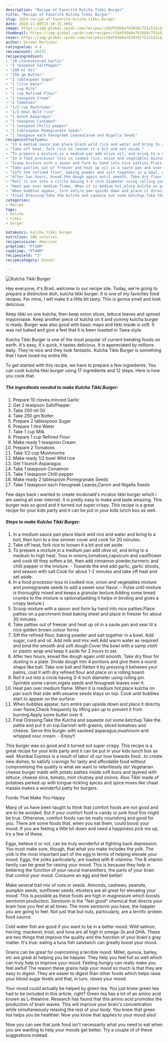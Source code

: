 ```yaml
---
description: "Recipe of Favorite Kulcha Tikki Burger"
title: "Recipe of Favorite Kulcha Tikki Burger"
slug: 1653-recipe-of-favorite-kulcha-tikki-burger
date: 2020-11-08T23:19:25.496Z
image: https://img-global.cpcdn.com/recipes/c5bdf65b8a763659/751x532cq70/kulcha-tikki-burger-recipe-main-photo.jpg
thumbnail: https://img-global.cpcdn.com/recipes/c5bdf65b8a763659/751x532cq70/kulcha-tikki-burger-recipe-main-photo.jpg
cover: https://img-global.cpcdn.com/recipes/c5bdf65b8a763659/751x532cq70/kulcha-tikki-burger-recipe-main-photo.jpg
author: Gordon Martinez
ratingvalue: 4.4
reviewcount: 26232
recipeingredient:
- "10 clovesminced Garlic"
- "2 teaspoon SaltPepper"
- "200 ml Oil"
- "250 gm Butter"
- "2 tablespoon Sugar"
- "1 litre Water"
- "1 cup Milk"
- "1 cup Refined Flour"
- "1 teaspoon Cream"
- "2 Tomatoes"
- "1/2 cup Mushrooms"
- "1/2 bowl Wild rice"
- "1 bunch Asparagus"
- "1 teaspoon Cinnamon"
- "1 teaspoon Chilli pepper"
- "2 tablespoon Pomegranate Seeds"
- "1 teaspoon each Fenugreek LeavesCarom and Nigella Seeds"
recipeinstructions:
- "In a medium sauce pan place black wild rice and water and bring to a boil, then turn to a low simmer cover and cook for 20 minutes."
- "Take off heat, fork rice to loosen it a bit and set aside."
- "To prepare a mixture,in a medium pan add olive oil, and bring to a medium to high heat. Toss in onions,tomatoes,capsicum and cauliflower and cook till they soften a bit, then add cinnamon powder,turmeric and chilli pepper in the mixture. Towards the end add garlic, garlic shoots, and season with salt.Cook for about 1-2 minutes and take off heat and set aside."
- "In a food processor toss in cooked rice, onion and vegetables mixture and pomegranate seeds to add a sweet sour flavor. Pulse until mixture is thoroughly mixed and keeps a granular texture.Adding some bread crumbs to the mixture is optional(adding it helps in binding and gives a crispy texture.)"
- "Scoop mixture with a spoon and form by hand into nice patties.Place patties on a parchment lined baking sheet and place in freezer for about 30 minutes."
- "Take patties out of freezer and heat up oil in a saute pan and sear til a nice golden brown colour forms"
- "Sift the refined flour, baking powder and salt together in a bowl. Add sugar, curd and oil. Add milk and mix well.Add warm water as required and bind the smooth and soft dough.Cover the bowl with a samp cloth or plastic wrap and keep it aside for 2 hours to set."
- "After two hours, knead the dough again until smooth. Take dry flour for dusting in a plate. Divide dough into 4 portions and give them a round shape like ball. Take one ball and flatten it by pressing it between your palms, coat it with dry refined flour and place on a rolling board."
- "Roll it out into a circle having 3-4 inch diameter using rolling pin. Sprinkle some carom,nigela seeds and fenugreek leaves over it."
- "Heat pan over medium flame. When it is medium hot,place kulcha on pan such that side with sesame seeds stays on top. Cook until bubbles start to appear on the surface."
- "When bubbles appear, turn entire pan upside down and place it directly over flame,Check frequently by lifting pan up to prevent it from burning.Apply some butter over it."
- "Final Dressing:Take the Kulcha and squeeze out some ketchup.Take the pattie and put it on top.Garnish with greens, sliced tomatoes and cheese. Serve this burger with sauteed asparagus,mushroom and whipped sour cream. Enjoy!!"
categories:
- Recipe
tags:
- kulcha
- tikki
- burger

katakunci: kulcha tikki burger 
nutrition: 106 calories
recipecuisine: American
preptime: "PT16M"
cooktime: "PT40M"
recipeyield: "3"
recipecategory: Dinner

---
```



![Kulcha Tikki Burger](https://img-global.cpcdn.com/recipes/c5bdf65b8a763659/751x532cq70/kulcha-tikki-burger-recipe-main-photo.jpg)

Hey everyone, it's Brad, welcome to our recipe site. Today, we're going to prepare a distinctive dish, kulcha tikki burger. It is one of my favorites food recipes. For mine, I will make it a little bit tasty. This is gonna smell and look delicious.

Keep tikki on one kulcha, then keep onion slices, lettuce leaves and spread mayonnaise. Keep another piece of kulcha on it and yummy kulcha burger is ready. Burger was also good with basic mayo and tikki inside is soft. It was not baked and give a feel that it is been toasted in Tawa style.

Kulcha Tikki Burger is one of the most popular of current trending foods on earth. It's easy, it's quick, it tastes delicious. It is appreciated by millions daily. They're nice and they look fantastic. Kulcha Tikki Burger is something that I have loved my entire life.


To get started with this recipe, we have to prepare a few ingredients. You can cook kulcha tikki burger using 17 ingredients and 12 steps. Here is how you cook that.

<!--inarticleads1-->

##### The ingredients needed to make Kulcha Tikki Burger:

1. Prepare 10 cloves,minced Garlic
1. Get 2 teaspoon Salt/Pepper
1. Take 200 ml Oil
1. Take 250 gm Butter
1. Prepare 2 tablespoon Sugar
1. Prepare 1 litre Water
1. Take 1 cup Milk
1. Prepare 1 cup Refined Flour
1. Make ready 1 teaspoon Cream
1. Prepare 2 Tomatoes
1. Take 1/2 cup Mushrooms
1. Make ready 1/2 bowl Wild rice
1. Get 1 bunch Asparagus
1. Take 1 teaspoon Cinnamon
1. Take 1 teaspoon Chilli pepper
1. Make ready 2 tablespoon Pomegranate Seeds
1. Take 1 teaspoon each Fenugreek Leaves,Carom and Nigella Seeds


Few days back i wanted to create mcdonald&#39;s mcaloo tikki burger which i am seeing all over internet. It is pretty easy to make and taste amazing. This burger was so good and it turned out super crispy. This recipe is a great recipe for your kids party and it can be put in your kids lunch box as well. 

<!--inarticleads2-->

##### Steps to make Kulcha Tikki Burger:

1. In a medium sauce pan place black wild rice and water and bring to a boil, then turn to a low simmer cover and cook for 20 minutes.
1. Take off heat, fork rice to loosen it a bit and set aside.
1. To prepare a mixture,in a medium pan add olive oil, and bring to a medium to high heat. Toss in onions,tomatoes,capsicum and cauliflower and cook till they soften a bit, then add cinnamon powder,turmeric and chilli pepper in the mixture. - Towards the end add garlic, garlic shoots, and season with salt.Cook for about 1-2 minutes and take off heat and set aside.
1. In a food processor toss in cooked rice, onion and vegetables mixture and pomegranate seeds to add a sweet sour flavor. - Pulse until mixture is thoroughly mixed and keeps a granular texture.Adding some bread crumbs to the mixture is optional(adding it helps in binding and gives a crispy texture.)
1. Scoop mixture with a spoon and form by hand into nice patties.Place patties on a parchment lined baking sheet and place in freezer for about 30 minutes.
1. Take patties out of freezer and heat up oil in a saute pan and sear til a nice golden brown colour forms
1. Sift the refined flour, baking powder and salt together in a bowl. Add sugar, curd and oil. Add milk and mix well.Add warm water as required and bind the smooth and soft dough.Cover the bowl with a samp cloth or plastic wrap and keep it aside for 2 hours to set.
1. After two hours, knead the dough again until smooth. Take dry flour for dusting in a plate. Divide dough into 4 portions and give them a round shape like ball. Take one ball and flatten it by pressing it between your palms, coat it with dry refined flour and place on a rolling board.
1. Roll it out into a circle having 3-4 inch diameter using rolling pin. Sprinkle some carom,nigela seeds and fenugreek leaves over it.
1. Heat pan over medium flame. When it is medium hot,place kulcha on pan such that side with sesame seeds stays on top. Cook until bubbles start to appear on the surface.
1. When bubbles appear, turn entire pan upside down and place it directly over flame,Check frequently by lifting pan up to prevent it from burning.Apply some butter over it.
1. Final Dressing:Take the Kulcha and squeeze out some ketchup.Take the pattie and put it on top.Garnish with greens, sliced tomatoes and cheese. Serve this burger with sauteed asparagus,mushroom and whipped sour cream. - Enjoy!!


This burger was so good and it turned out super crispy. This recipe is a great recipe for your kids party and it can be put in your kids lunch box as well. Mumbai Express is a result of labor of our love towards food…to create new dishes, to satisfy cravings for tasty and affordable food without compromising the quality is what we want to relentlessly do! Vegetarian cheese burger made with potato patties inside soft buns and layered with lettuce, cheese slice, tomato, mint chutney and onions. Aloo Tikki made of potatoes perked up with tongue-tickling spices and spice mixes like chaat masala makes a wonderful patty for burgers. 

Foods That Make You Happy


Many of us have been taught to think that comfort foods are not good and are to be avoided. But if your comfort food is candy or junk food this might be true. Otherwise, comfort foods can be really nourishing and good for you. There are some foods that, when you eat them, could boost your mood. If you are feeling a little bit down and need a happiness pick me up, try a few of these.

Eggs, believe it or not, can be truly wonderful at fighting back depression. You must make sure, though, that what you make includes the yolk. The yolk is the most important part of the egg in terms of helping elevate your mood. Eggs, the yolks particularly, are loaded with B vitamins. The B vitamin family can be great for raising your mood. This is because they help in bettering the function of your neural transmitters, the parts of your brain that control your mood. Consume an egg and feel better!

Make several trail mix of nuts or seeds. Almonds, cashews, peanuts, pumpkin seeds, sunflower seeds, etcetera are all great for elevating your mood. This is possible as these foods are high in magnesium which boosts serotonin production. Serotonin is the "feel good" chemical that directs your brain how you feel at all times. The more serotonin you have, the happier you are going to feel. Not just that but nuts, particularly, are a terrific protein food source.

Cold water fish are good if you want to be in a better mood. Wild salmon, herring, mackerel, trout, and tuna are all high in omega-3s and DHA. These are two things that improve the quality and the function of your brain's gray matter. It's true: eating a tuna fish sandwich can greatly boost your mood. 

Grains can be great for overcoming a terrible mood. Millet, quinoa, barley, etc are great at helping you be happier. They help you feel full as well which can truly help to improve your mood. Feeling hungry can really make you feel awful! The reason these grains help your mood so much is that they are easy to digest. They are easier to digest than other foods which helps raise your blood sugar levels and that, in turn, raises your mood.

Your mood could actually be helped by green tea. You just knew green tea had to be included in this article, right? Green tea has a lot of an amino acid known as L-theanine. Research has found that this amino acid promotes the production of brain waves. This will improve your brain's concentration while simultaneously relaxing the rest of your body. You knew that green tea helps you be healthier. Now you know that applies to your mood also!

Now you can see that junk food isn't necessarily what you need to eat when you are wanting to help your moods get better. Try  a  couple of  of  these  suggestions  instead.

